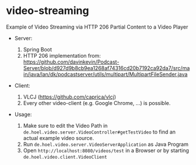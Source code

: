 # video-streaming
Example of Video Streaming via HTTP 206 Partial Content to a Video Player

- Server: 
  1. Spring Boot
  2. HTTP 206 implementation from: https://github.com/davinkevin/Podcast-Server/blob/d927d9b8cb9ea1268af74316cd20b7192ca92da7/src/main/java/lan/dk/podcastserver/utils/multipart/MultipartFileSender.java

- Client: 
  1. VLCJ (https://github.com/caprica/vlcj)
  2. Every other video-client (e.g. Google Chrome, ...) is possible.

- Usage: 
  1. Make sure to edit the Video Path in `de.hoel.video.server.VideoController#getTestVideo` to find an actual example video source.
  2. Run `de.hoel.video.server.VideoServerApplication` as Java Program
  3. Open `http://localhost:8080/videos/test` in a Browser or by starting `de.hoel.video.client.VideoClient`
